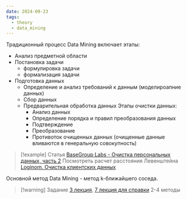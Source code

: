 ```yaml
---
date: 2024-09-23
tags:
  - theory
  - data_mining
---
```

Традиционный процесс Data Mining включает этапы:
- Анализ предметной области
- Постановка задачи
  - формулировка задачи
  - формализация задачи
- Подготовка данных
  - Определение и анализ требований к данным (моделироапние данных)
  - Сбор данных
  - Предварительная обработка данных
    Этапы очистки данных:
    - Анализ данных
    - Определение порядка и правил преобразования данных
    - Подтверждение
    - Преобразование
    - Противоток очищенных данных (очищенные данные вливаются в генеральную совокупность)


> [!example] Статья
> [BaseGroup Labs - Очистка персональных данных, часть 2](https://basegroup.ru/community/articles/person-data-part2)
> Посмотреть расчет расстояния Левенштейна
> [Loginom. Очистка клиентских данных](https://loginom.ru/blog/demo-ldq)

Основной метод Data Mining - метод k-ближайшего соседа.

> [!warning] Задание
> [3 лекция](https://m.volsu.ru/pluginfile.php/1262889/mod_resource/content/1/%D0%9B%D0%B5%D0%BA%D1%86%D0%B8%D1%8F_3.pdf), [7 лекция для справки](https://m.volsu.ru/pluginfile.php/1262893/mod_resource/content/1/%D0%9B%D0%B5%D0%BA%D1%86%D0%B8%D1%8F_7.pdf)
> 2-4 методы

